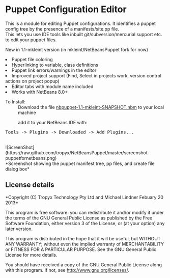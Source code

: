 Puppet Configuration Editor
==============

This is a module for editing Puppet configurations.  It identifies a puppet config tree by the presence of a manifests/site.pp file.
<br>
This lets you use IDE tools like inbuilt git/subversion/mercurial support etc. to edit your puppet files.

New in 1.1-mkleint version (in mkleint/NetBeansPuppet fork for now)
<dl>
   <li>Puppet file coloring</li>
   <li>Hyperlinking to variable, class definitions</li>
   <li>Puppet link errors/warnings in the editor</li>
   <li>Improved project support (Find, Select in projects work, version control actions on project popup)</li>    
   <li>Editor tabs with module name included</li>
   <li>Works with NetBeans 8.0+</li>
</dl>

<dl>
  <dt>To Install:</dt>
  <dd>Download the file <a href="https://s3-us-west-2.amazonaws.com/nbpuppet/nbpuppet-1.1-mkleint-SNAPSHOT.nbm">nbpuppet-1.1-mkleint-SNAPSHOT.nbm</a> to your local machine
      
  add it to your NetBeans IDE with:</dd>
</dl>
<pre>
Tools -> Plugins -> Downloaded -> Add Plugins...
</pre>
<br>
![ScreenShot](https://raw.github.com/tropyx/NetBeansPuppet/master/screenshot-puppetfornetbeans.png)
<br>
*Screenshot showing the puppet manifest tree, pp files, and create file dialog box*
<br>
<h2>License details</h2>
*Copyright (C) Tropyx Technology Pty Ltd and Michael Lindner Febuary 20 2013*

 This program is free software: you can redistribute it and/or modify
 it under the terms of the GNU General Public License as published by
 the Free Software Foundation, either version 3 of the License, or
 (at your option) any later version.
 
 This program is distributed in the hope that it will be useful,
 but WITHOUT ANY WARRANTY; without even the implied warranty of
 MERCHANTABILITY or FITNESS FOR A PARTICULAR PURPOSE.  See the
 GNU General Public License for more details.

 You should have received a copy of the GNU General Public License
 along with this program.  If not, see <http://www.gnu.org/licenses/>.
